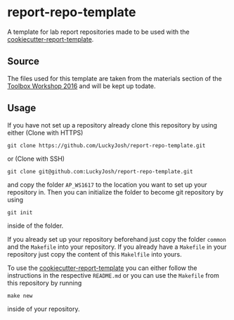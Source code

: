 # report-repo-template
A template for lab report repositories made to be used with the
[cookiecutter-report-template](https://github.com/LuckyJosh/cookiecutter-report-template).

## Source
The files used for this template are taken from the materials section of the
[Toolbox Workshop 2016](http://toolbox.pep-dortmund.org/notes.html) and will be
kept up todate.

## Usage
If you have not set up a repository already clone this repository
by using either (Clone with HTTPS)

    git clone https://github.com/LuckyJosh/report-repo-template.git
or (Clone with SSH)

    git clone git@github.com:LuckyJosh/report-repo-template.git

and copy the folder `AP_WS1617` to the location you want to set up
your repository in. Then you can initialize the folder to become
git repository by using

    git init

inside of the folder.

If you already set up your repository beforehand just copy the folder
`common` and the `Makefile` into your repository.
If you already have a `Makefile` in your repository just copy the content
of this `Makelfile` into yours.

To use the [cookiecutter-report-template](https://github.com/LuckyJosh/cookiecutter-report-template)
you can either follow the instructions in the respective `README.md` or you can use
the `Makefile` from this repository by running

    make new

inside of your repository.

